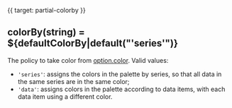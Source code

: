 {{ target: partial-colorby }}

## colorBy(string) = ${defaultColorBy|default("'series'")}

The policy to take color from [option.color](~color). Valid values:

+ `'series'`: assigns the colors in the palette by series, so that all data in the same series are in the same color;
+ `'data'`: assigns colors in the palette according to data items, with each data item using a different color.
